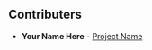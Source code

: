 ## Contributers
* **Your Name Here** - [Project Name](https://github.com/twohyjr/Metal-Game-Engine-Tutorial/tree/master/Community/YourProjectName)